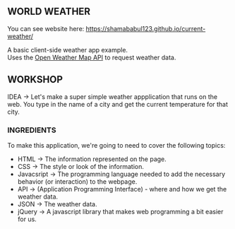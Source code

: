 WORLD WEATHER
-------------

You can see website here: https://shamababul123.github.io/current-weather/

A basic client-side weather app example.  
Uses the [Open Weather Map API](http://openweathermap.org/api) to request weather data.

## WORKSHOP

IDEA -> Let's make a super simple weather appplication that runs on the web. You type in the name of a city and get the current temperature for that city. 

### INGREDIENTS
To make this application, we're going to need to cover the following topics:
  * HTML -> The information represented on the page.
  * CSS -> The style or look of the information.
  * Javacsript -> The programming language needed to add the necessary behavior (or interaction) to the webpage.
  * API -> (Application Programming Interface) - where and how we get the weather data.
  * JSON -> The weather data.
  * jQuery -> A javascript library that makes web programming a bit easier for us.

